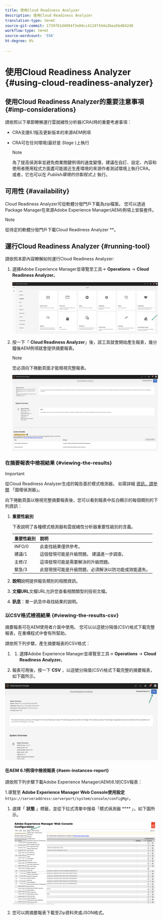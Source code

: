 ```yaml
---
title: 使用Cloud Readiness Analyzer
description: 使用Cloud Readiness Analyzer
translation-type: tm+mt
source-git-commit: 1739f81d4894f3e04cc4119f344a3bea5bd042d8
workflow-type: tm+mt
source-wordcount: '556'
ht-degree: 0%

---
```



# 使用Cloud Readiness Analyzer {#using-cloud-readiness-analyzer}

## 使用Cloud Readiness Analyzer的重要注意事項 {#imp-considerations}

請依照以下章節瞭解運行雲就緒性分析器(CRA)時的重要考慮事項：

* CRA支援6.1版及更新版本的來源AEM例項
* CRA可在任何環境(最好是 *Stage* )上執行

   >[!NOTE]
   >為了提高偵測率並避免商業關鍵例項的速度變慢，建議在自訂、設定、內容和使用者應用程式方面盡可能接近生產環境的來源作者測試環境上執行CRA。 或者，它也可以在 *Publish環境的仿製程式上* 執行。

## 可用性 {#availability}

Cloud Readiness Analyzer可從軟體分發門戶下載為zip檔案。 您可以透過Package Manager在來源Adobe Experience Manager(AEM)例項上安裝套件。

>[!NOTE]
>從待定的軟體分發門戶下載Cloud Readiness Analyzer **。

## 運行Cloud Readiness Analyzer {#running-tool}

請依照本節內容瞭解如何運行Cloud Readiness Analyzer:

1. 選擇Adobe Experience Manager並導覽至工具-> **Operations** -> **Cloud Readiness Analyzer**。

   ![影像](/help/move-to-cloud-service/cloud-readiness-analyzer/assets/cra-1.png)

1. 按一下「 **Cloud Readiness Analyzer**」後，該工具就會開始產生報表，幾分鐘後AEM例項就會提供摘要報表。

   >[!NOTE]
   >您必須向下捲動頁面才能檢視完整報表。

   ![影像](/help/move-to-cloud-service/cloud-readiness-analyzer/assets/cra-2.png)

### 在摘要報表中檢視結果 {#viewing-the-results}

>[!IMPORTANT]
>從Cloud Readiness Analyzer生成的報告基於模式檢測器。 如需詳細 [資訊，請參閱](https://docs.adobe.com/content/help/en/experience-manager-65/deploying/upgrading/pattern-detector.html) 「圖樣偵測器」。

向下捲動頁面以檢視完整摘要報表後，您可以看到報表中反白顯示的每個類別的下列資訊：

1. **重要性級別**

   下表說明了各種模式檢測器和雲就緒性分析器重要性級別的含義。

   | 重要性級別 | 說明 |
   |--- |--- |
   | INFO/0 | 此查找結果僅供參考。 |
   | 建議/1 | 這個發現可能是升級問題。 建議進一步調查。 |
   | 主修/2 | 這項發現可能是需要解決的升級問題。 |
   | 緊急/3 | 此發現很可能是升級問題，必須解決以防功能或效能遺失。 |

1. **說明**&#x200B;說明提供報告類別的相關資訊。

1. **文檔URL**&#x200B;文檔URL允許您查看相關類型的技術文檔。

1. **訊息**：單一訊息中尋找結果的說明。

### 以CSV格式檢視結果 {#viewing-the-results-csv}

摘要報表可在AEM使用者介面中使用。 您可以以逗號分隔值(CSV)格式下載完整報表，在重構程式中會有所幫助。

請依照下列步驟，產生摘要報表的CSV格式：

1. 
   1. 選擇Adobe Experience Manager並導覽至工具-> **Operations** -> **Cloud Readiness Analyzer**。

1. 報表可用後，按一下 **CSV** ，以逗號分隔值(CSV)格式下載完整的摘要報表，如下圖所示。

![影像](/help/move-to-cloud-service/cloud-readiness-analyzer/assets/cra-3.png)


#### 在AEM 6.1例項中檢視報表 {#aem-instances-report}

請依照下列步驟下載Adobe Experience Manager(AEM)6.1的CSV報表：

1.導覽至 **Adobe Experience Manager Web Console使用設定**`https://serveraddress:serverport/system/console/configMgr`。

1. 選擇「 **狀態** 」標籤，並從下拉式清單中搜尋「模式偵測器 **** 」，如下圖所示。

   ![影像](/help/move-to-cloud-service/cloud-readiness-analyzer/assets/cra-4.png)

1. 您可以將摘要報表下載至Zip資料夾或JSON格式。


